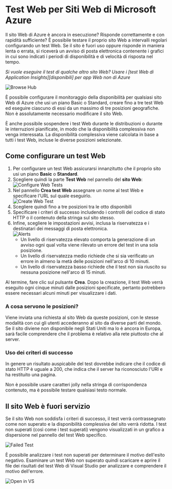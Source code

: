﻿<properties 
	pageTitle="Come creare test Web" 
	description="Informazioni su come creare test Web in Azure." 
	services="application-insights" 
	authors="alancameronwills" 
	manager="kamrani"/>

<tags 
	ms.service="application-insights" 
	ms.workload="tbd" 
	ms.tgt_pltfrm="ibiza" 
	ms.devlang="na" 
	ms.topic="article" 
	ms.date="2015-01-17" 
	ms.author="awills"/>

# Test Web per Siti Web di Microsoft Azure
Il sito Web di Azure è ancora in esecuzione? Risponde correttamente e con rapidità sufficiente? È possibile testare il proprio sito Web a intervalli regolari configurando un test Web. Se il sito è fuori uso oppure risponde in maniera lenta o errata, si riceverà un avviso di posta elettronica contenente i grafici in cui sono indicati i periodi di disponibilità e di velocità di risposta nel tempo.  

*Si vuole eseguire il test di qualche altro sito Web? Usare i [test Web di Application Insights][disponibili] per app Web non di Azure*

![Browse Hub](./media/insights-create-web-tests/Inisghts_WebTestBlade.png)

È possibile configurare il monitoraggio della disponibilità per qualsiasi sito Web di Azure che usi un piano Basic o Standard,  creare fino a tre test Web ed eseguire ciascuno di essi da un massimo di tre posizioni geografiche. Non è assolutamente necessario modificare il sito Web.

È anche possibile sospendere i test Web durante le distribuzioni o durante le interruzioni pianificate, in modo che la disponibilità complessiva non venga interessata.  La disponibilità complessiva viene calcolata in base a tutti i test Web, incluse le diverse posizioni selezionate.

## Come configurare un test Web
1. Per configurare un test Web assicurarsi innanzitutto che il proprio sito usi un piano **Basic** o **Standard**.
2. Scegliere quindi la parte **Test Web** nel pannello del **sito Web**:  
    ![Configure Web Tests](./media/insights-create-web-tests/Insights_ConfigurePart.png)
3. Nel pannello **Crea test Web** assegnare un nome al test Web e specificare l'URL sul quale eseguirlo.  
    ![Create Web Test](./media/insights-create-web-tests/Insights_CreateTest.png)
4. Scegliere quindi fino a tre posizioni tra le otto disponibili
5. Specificare i criteri di successo includendo i controlli del codice di stato HTTP o il contenuto della stringa sul sito stesso.
6. Infine, scegliere le impostazioni avvisi, inclusa la riservatezza e i destinatari dei messaggi di posta elettronica.  
    ![Alerts](./media/insights-create-web-tests/Inisghts_AlertCreation.png)
    - Un livello di riservatezza elevato comporta la generazione di un avviso ogni qual volta viene rilevato un errore del test in una sola posizione.
    - Un livello di riservatezza medio richiede che si sia verificato un errore in almeno la metà delle posizioni nell'arco di 10 minuti.
    - Un livello di riservatezza basso richiede che il test non sia riuscito su nessuna posizione nell'arco di 15 minuti.

Al termine, fare clic sul pulsante **Crea**. Dopo la creazione, il test Web verrà eseguito ogni cinque minuti dalle posizioni specificate, pertanto potrebbero essere necessari alcuni minuti per visualizzare i dati.

### A cosa servono le posizioni?
Viene inviata una richiesta al sito Web da queste posizioni, con le stesse modalità con cui gli utenti accederanno al sito da diverse parti del mondo. Se il sito diviene non disponibile negli Stati Uniti ma lo è ancora in Europa, sarà facile comprendere che il problema è relativo alla rete piuttosto che al server.

### Uso dei criteri di successo
In genere un risultato auspicabile del test dovrebbe indicare che il codice di stato HTTP è uguale a 200, che indica che il server ha riconosciuto l'URI e ha restituito una pagina.

Non è possibile usare caratteri jolly nella stringa di corrispondenza contenuto, ma è possibile testare qualsiasi testo normale.

## Il sito Web è fuori servizio
Se il sito Web non soddisfa i criteri di successo, il test verrà contrassegnato come non superato e la disponibilità complessiva del sito verrà ridotta. I test non superati (così come i test superati) vengono visualizzati in un grafico a dispersione nel pannello del test Web specifico.  

![Failed Test](./media/insights-create-web-tests/Insights_FailedWebTest.png)

È possibile analizzare i test non superati per determinare il motivo dell'esito negativo.  Esaminare un test Web non superato quindi scaricare e aprire il file dei risultati del test Web di Visual Studio per analizzare e comprendere il motivo dell'errore.

![Open in VS](./media/insights-create-web-tests/Insights_OpenInVS.png)

[availability]: ../app-insights-monitor-web-app-availability/

<!--HONumber=46--> 

<!--HONumber=46--> 
